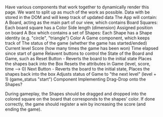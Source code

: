 Have various components that work together to dynamically render this page. We want to split up as much of the work as possible. Data with be stored in the DOM and will keep track of updated data
The App will contain:
     A Board, acting as the main part of our view, which contains
        Board Squares: Each board square has a
            Color
            Side length (dimension)
            Assigned position on board
        A Box which contains
            a set of Shapes: Each Shape has a
                Shape identity (e.g. "circle", "triangle")
                Color
     A Game component, which keeps track of
        The status of the game (whether the game has started/ended)
        Current level
        Score (how many times the game has been won)
        Time elapsed since start of game
     Relavent buttons to control the State of the Board and Game, such as
         Reset Button - 
            Reverts the board to the initial state
                Places the shapes back into the Box
            Resets the attributes in Game 
                (level, score, time --> 0)
         Next Button - 
            Reverts the board to the initial state, 
                Places the shapes back into the box
            Adjusts status of Game to "the next level"
                (level + 1)
                (game_status "start")
     Component Implementing Drag-Drop onto the Shapes?
    
During gameplay, the Shapes should be dragged and dropped into the colored square on the board that corresponds to the shapes' color. If done correctly, the game should register a win by increasing the score (and ending the game).
